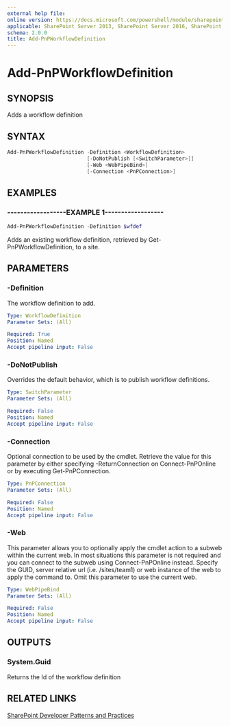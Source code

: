 ```yaml
---
external help file:
online version: https://docs.microsoft.com/powershell/module/sharepoint-pnp/add-pnpworkflowdefinition
applicable: SharePoint Server 2013, SharePoint Server 2016, SharePoint Server 2019, SharePoint Online
schema: 2.0.0
title: Add-PnPWorkflowDefinition
---
```


# Add-PnPWorkflowDefinition

## SYNOPSIS
Adds a workflow definition

## SYNTAX 

```powershell
Add-PnPWorkflowDefinition -Definition <WorkflowDefinition>
                          [-DoNotPublish [<SwitchParameter>]]
                          [-Web <WebPipeBind>]
                          [-Connection <PnPConnection>]
```

## EXAMPLES

### ------------------EXAMPLE 1------------------
```powershell
Add-PnPWorkflowDefinition -Definition $wfdef
```

Adds an existing workflow definition, retrieved by Get-PnPWorkflowDefinition, to a site.

## PARAMETERS

### -Definition
The workflow definition to add.

```yaml
Type: WorkflowDefinition
Parameter Sets: (All)

Required: True
Position: Named
Accept pipeline input: False
```

### -DoNotPublish
Overrides the default behavior, which is to publish workflow definitions.

```yaml
Type: SwitchParameter
Parameter Sets: (All)

Required: False
Position: Named
Accept pipeline input: False
```

### -Connection
Optional connection to be used by the cmdlet. Retrieve the value for this parameter by either specifying -ReturnConnection on Connect-PnPOnline or by executing Get-PnPConnection.

```yaml
Type: PnPConnection
Parameter Sets: (All)

Required: False
Position: Named
Accept pipeline input: False
```

### -Web
This parameter allows you to optionally apply the cmdlet action to a subweb within the current web. In most situations this parameter is not required and you can connect to the subweb using Connect-PnPOnline instead. Specify the GUID, server relative url (i.e. /sites/team1) or web instance of the web to apply the command to. Omit this parameter to use the current web.

```yaml
Type: WebPipeBind
Parameter Sets: (All)

Required: False
Position: Named
Accept pipeline input: False
```

## OUTPUTS

### System.Guid

Returns the Id of the workflow definition

## RELATED LINKS

[SharePoint Developer Patterns and Practices](https://aka.ms/sppnp)